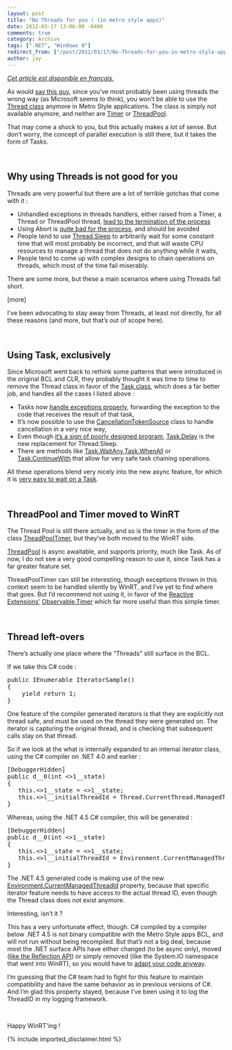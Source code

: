 ```yaml
---
layout: post
title: "No Threads for you ! (in metro style apps)"
date: 2012-03-17 13:06:00 -0400
comments: true
category: Archive
tags: [".NET", "Windows 8"]
redirect_from: ["/post/2012/03/17/No-Threads-for-you-in-metro-style-apps", "/post/2012/03/17/no-threads-for-you-in-metro-style-apps"]
author: jay
---
```

<!-- more -->
<p><a href="http://blogs.developpeur.org/jay/archive/2012/03/25/pas-de-threads-pour-vous-dans-les-applications-style-metro.aspx"><em>Cet article est disponible en francais.</em></a></p>
<p>As would <a href="http://en.wikipedia.org/wiki/The_Soup_Nazi" target="_blank">say this guy</a>, since you&rsquo;ve most probably been using threads the wrong way (as Microsoft seems to think), you won&rsquo;t be able to use the <a href="http://msdn.microsoft.com/en-us/library/system.threading.thread.aspx" target="_blank">Thread class</a> anymore in Metro Style applications. The class is simply not available anymore, and neither are <a href="http://msdn.microsoft.com/en-us/library/system.threading.timer.aspx" target="_blank">Timer</a> or <a href="http://msdn.microsoft.com/en-us/library/system.threading.threadpool.aspx" target="_blank">ThreadPool</a>.</p>
<p>That may come a shock to you, but this actually makes a lot of sense. But don&rsquo;t worry, the concept of parallel execution is still there, but it takes the form of Tasks.</p>
<p>&nbsp;</p>
<h2>Why using Threads is not good for you</h2>
<p>Threads are very powerful but there are a lot of terrible gotchas that come with it :</p>
<ul>
<li>Unhandled exceptions in threads handlers, either raised from a Timer, a Thread or ThreadPool thread, <a href="http://msdn.microsoft.com/en-us/library/ms228965.aspx">lead to the termination of the process</a></li>
<li>Using Abort is <a href="https://msmvps.com/blogs/peterritchie/archive/2007/08/22/thead-abort-is-a-sign-of-a-poorly-designed-program.aspx" target="_blank">quite bad for the process</a>, and should be avoided</li>
<li>People tend to use <a href="http://msdn.microsoft.com/en-us/library/d00bd51t.aspx" target="_blank">Thread.Sleep</a> to arbitrarily wait for some constant time that will most probably be incorrect, and that will waste CPU resources to manage a thread that does not do anything while it waits,</li>
<li>People tend to come up with complex designs to chain operations on threads, which most of the time fail miserably.</li>
</ul>
<p>There are some more, but these a main scenarios where using Threads fall short.</p>
<p>[more]</p>
<p>I&rsquo;ve been advocating to stay away from Threads, at least not directly, for all these reasons (and more, but that&rsquo;s out of scope here).</p>
<p>&nbsp;</p>
<h2>Using Task, exclusively</h2>
<p>Since Microsoft went back to rethink some patterns that were introduced in the original BCL and CLR, they probably thought it was time to time to remove the Thread class in favor of the <a href="http://msdn.microsoft.com/en-us/library/system.threading.tasks.task.aspx" target="_blank">Task class</a>, which does a far better job, and handles all the cases I listed above :</p>
<ul>
<li>Tasks now <a href="http://msdn.microsoft.com/en-us/library/system.threading.tasks.task.exception.aspx" target="_blank">handle exceptions properly</a>, forwarding the exception to the code that receives the result of that task,</li>
<li>It&rsquo;s now possible to use the <a href="http://msdn.microsoft.com/en-us/library/system.threading.cancellationtokensource(v=vs.110).aspx" target="_blank">CancellationTokenSource</a> class to handle cancellation in a very nice way,</li>
<li>Even though <a href="http://msmvps.com/blogs/peterritchie/archive/2007/04/26/thread-sleep-is-a-sign-of-a-poorly-designed-program.aspx" target="_blank">it&rsquo;s a sign of poorly designed program</a>, <a href="http://msdn.microsoft.com/en-us/library/hh194845(v=vs.110).aspx" target="_blank">Task.Delay</a> is the new replacement for Thread.Sleep.</li>
<li>There are methods like <a href="http://msdn.microsoft.com/en-us/library/dd270672(v=vs.110).aspx" target="_blank">Task.WaitAny</a>,<a href="http://msdn.microsoft.com/en-us/library/hh160374(v=vs.110).aspx" target="_blank">Task.WhenAll</a> or <a href="http://msdn.microsoft.com/en-us/library/dd270696(v=vs.110).aspx" target="_blank">Task.ContinueWith</a> that allow for very safe task chaining operations.</li>
</ul>
<p>All these operations blend very nicely into the new async feature, for which it is <a href="http://msdn.microsoft.com/en-us/library/hh191443(VS.110).aspx" target="_blank">very easy to wait on a Task</a>.</p>
<p>&nbsp;</p>
<h2>ThreadPool and Timer moved to WinRT</h2>
<p>The Thread Pool is still there actually, and so is the timer in the form of the class <a href="http://msdn.microsoft.com/en-us/library/windows/apps/windows.system.threading.threadpooltimer.aspx">TheadPoolTimer</a>, but they&rsquo;ve both moved to the WinRT side.</p>
<p><a href="http://msdn.microsoft.com/en-us/library/windows/apps/windows.system.threading.threadpool.aspx">ThreadPool</a> is async awaitable, and supports priority, much like Task. As of now, I do not see a very good compelling reason to use it, since Task has a far greater feature set.</p>
<p>ThreadPoolTimer can still be interesting, though exceptions thrown in this context seem to be handled silently by WinRT, and I&rsquo;ve yet to find where that goes. But I&rsquo;d recommend not using it, in favor of the <a href="http://msdn.microsoft.com/en-us/data/gg577609" target="_blank">Reactive Extensions'</a>&nbsp;<a href="http://msdn.microsoft.com/en-us/library/system.reactive.linq.observable.timer(v=vs.103).aspx" target="_blank">Observable.Timer</a> which far more useful than this simple timer.</p>
<p>&nbsp;</p>
<h2>Thread left-overs</h2>
<p>There&rsquo;s actually one place where the &ldquo;Threads&rdquo; still surface in the BCL.</p>
<p>If we take this C# code :</p>
<pre class="brush: c-sharp">public IEnumerable IteratorSample() 
{ 
    yield return 1; 
}</pre>
<p>One feature of the compiler generated iterators is that they are explicitly not thread safe, and must be used on the thread they were generated on. The iterator is capturing the original thread, and is checking that subsequent calls stay on that thread.</p>
<p>So if we look at the what is internally expanded to an internal iterator class, using the C# compiler on .NET 4.0 and earlier :</p>
<pre class="brush: c-sharp">[DebuggerHidden] 
public d__0(int &lt;&gt;1__state) 
{ 
   this.&lt;&gt;1__state = &lt;&gt;1__state; 
   this.&lt;&gt;l__initialThreadId = Thread.CurrentThread.ManagedThreadId; 
}</pre>
<p>Whereas, using the .NET 4.5 C# compiler, this will be generated :</p>
<pre class="brush: c-sharp">[DebuggerHidden] 
public d__0(int &lt;&gt;1__state) 
{ 
   this.&lt;&gt;1__state = &lt;&gt;1__state; 
   this.&lt;&gt;l__initialThreadId = Environment.CurrentManagedThreadId; 
}</pre>
<p>The .NET 4.5 generated code is making use of the new <a href="http://msdn.microsoft.com/en-us/library/system.environment.currentmanagedthreadid(v=vs.110).aspx" target="_blank">Environment.CurrentManagedThreadId</a> property, because that specific iterator feature needs to have access to the actual thread ID, even though the Thread class does not exist anymore.</p>
<p>Interesting, isn&rsquo;t it ?</p>
<p>This has a very unfortunate effect, though. C# compiled by a compiler below .NET 4.5 is not binary compatible with the Metro Style apps BCL, and will not run without being recompiled. But that&rsquo;s not a big deal, because most the .NET surface APIs have either changed (to be async only), moved (<a href="http://msdn.microsoft.com/en-us/library/system.reflection.introspectionextensions.gettypeinfo(v=vs.110).aspx" target="_blank">like the Reflection API</a>) or simply removed (like the System.IO namespace that went into WinRT), so you would have to <a href="http://msdn.microsoft.com/en-us/library/windows/apps/br230302(v=vs.110).aspx#convert" target="_blank">adapt your code anyway</a>.</p>
<p>I&rsquo;m guessing that the C# team had to fight for this feature to maintain compatibility and have the same behavior as in previous versions of C#. And I&rsquo;m glad this property stayed, because I&rsquo;ve been using it to log the ThreadID in my logging framework.</p>
<p>&nbsp;</p>
<p>Happy WinRT'ing !</p>
{% include imported_disclaimer.html %}
